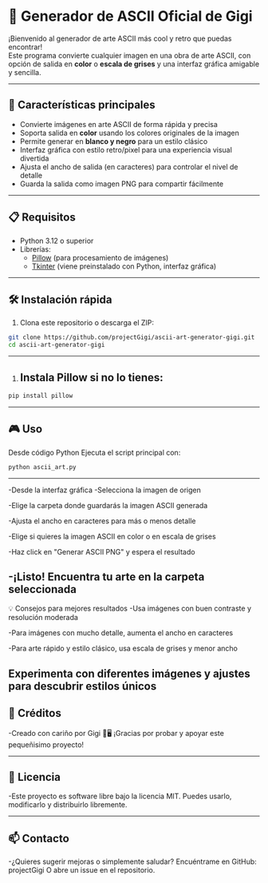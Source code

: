 # 🎨 Generador de ASCII Oficial de Gigi

¡Bienvenido al generador de arte ASCII más cool y retro que puedas encontrar!  
Este programa convierte cualquier imagen en una obra de arte ASCII, con opción de salida en **color** o **escala de grises** y una interfaz gráfica amigable y sencilla.

---

## 🚀 Características principales

- Convierte imágenes en arte ASCII de forma rápida y precisa  
- Soporta salida en **color** usando los colores originales de la imagen  
- Permite generar en **blanco y negro** para un estilo clásico  
- Interfaz gráfica con estilo retro/pixel para una experiencia visual divertida  
- Ajusta el ancho de salida (en caracteres) para controlar el nivel de detalle  
- Guarda la salida como imagen PNG para compartir fácilmente

---

## 📋 Requisitos

- Python 3.12 o superior  
- Librerías:  
  - [Pillow](https://python-pillow.org/) (para procesamiento de imágenes)  
  - [Tkinter](https://docs.python.org/3/library/tkinter.html) (viene preinstalado con Python, interfaz gráfica)  

---

## 🛠️ Instalación rápida

1. Clona este repositorio o descarga el ZIP:

```bash
git clone https://github.com/projectGigi/ascii-art-generator-gigi.git
cd ascii-art-generator-gigi
```
---
1. Instala Pillow si no lo tienes:
   ---
```bash
pip install pillow
```
---
🎮 Uso
---
Desde código Python
Ejecuta el script principal con:
```bash
python ascii_art.py
```
---
-Desde la interfaz gráfica
-Selecciona la imagen de origen

-Elige la carpeta donde guardarás la imagen ASCII generada

-Ajusta el ancho en caracteres para más o menos detalle

-Elige si quieres la imagen ASCII en color o en escala de grises

-Haz click en "Generar ASCII PNG" y espera el resultado

-¡Listo! Encuentra tu arte en la carpeta seleccionada
---
💡 Consejos para mejores resultados
-Usa imágenes con buen contraste y resolución moderada

-Para imágenes con mucho detalle, aumenta el ancho en caracteres

-Para arte rápido y estilo clásico, usa escala de grises y menor ancho

Experimenta con diferentes imágenes y ajustes para descubrir estilos únicos
---
📝 Créditos
---
-Creado con cariño por Gigi 🎨🖥️
¡Gracias por probar y apoyar este pequeñisimo proyecto!

---
📄 Licencia
---
-Este proyecto es software libre bajo la licencia MIT.
Puedes usarlo, modificarlo y distribuirlo libremente.

---
📫 Contacto
---
-¿Quieres sugerir mejoras o simplemente saludar?
Encuéntrame en GitHub: projectGigi
O abre un issue en el repositorio.
